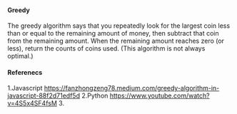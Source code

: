#### Greedy
The greedy algorithm says that you repeatedly look for the largest coin less than or equal to the remaining amount of money, then subtract that coin from the remaining amount. When the remaining amount reaches zero (or less), return the counts of coins used. (This algorithm is not always optimal.)



#### Referenecs
1.Javascript
https://fanzhongzeng78.medium.com/greedy-algorithm-in-javascript-88f2d71edf5d
2.Python
https://www.youtube.com/watch?v=4S5x4SF4fsM
3.
